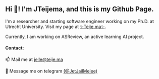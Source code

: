 ## Hi 👋! I'm JTeijema, and this is my Github Page.

I'm a researcher and starting software engineer working on my Ph.D. at Utrecht
University. Visit my page at [✨Teije.ma✨](https://teije.ma).

Currently, I am working on ASReview, an active learning AI project.

#### Contact:
📫  Mail me at <jelle@teije.ma>

📲  Message me on telegram [(@JetJailMelee)](https://t.me/JetJailMelee)
